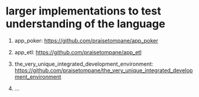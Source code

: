 # larger implementations to test understanding of the language

1. app_poker: https://github.com/praisetompane/app_poker

2. app_etl: https://github.com/praisetompane/app_etl

3. the_very_unique_integrated_development_environment: https://github.com/praisetompane/the_very_unique_integrated_development_environment

4. ...
